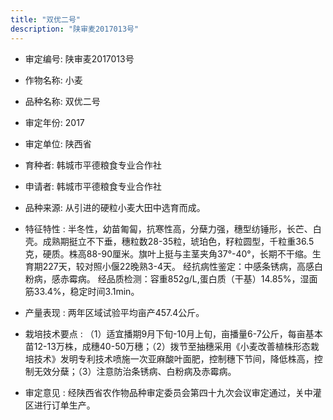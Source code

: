```yaml
---
title: "双优二号"
description: "陕审麦2017013号"
---
```

* 审定编号:  陕审麦2017013号

*  作物名称:  小麦

*  品种名称:  双优二号

*  审定年份:  2017

*  审定单位:  陕西省

* 育种者:  韩城市平德粮食专业合作社

*  申请者:  韩城市平德粮食专业合作社

*  品种来源:  从引进的硬粒小麦大田中选育而成。

*  特征特性 : 
半冬性，幼苗匍匐，抗寒性高，分蘖力强，穗型纺锤形，长芒、白壳。成熟期挺立不下垂，穗粒数28-35粒，琥珀色，籽粒圆型，千粒重36.5克，硬质。株高88-90厘米。旗叶上挺与主茎夹角37°-40°，长期不干缩。生育期227天，较对照小偃22晚熟3-4天。
经抗病性鉴定：中感条锈病，高感白粉病，感赤霉病。
经品质检测：容重852g/L,蛋白质（干基）14.85%，湿面筋33.4%，稳定时间3.1min。
 
*  产量表现 : 
两年区域试验平均亩产457.4公斤。

*  栽培技术要点 : 
（1）适宜播期9月下旬-10月上旬，亩播量6-7公斤，每亩基本苗12-13万株，成穗40-50万穗；（2）拨节至抽穗采用《小麦改善植株形态栽培技术》发明专利技术喷施一次亚麻酸叶面肥，控制穗下节间，降低株高，控制无效分蘖；（3）注意防治条锈病、白粉病及赤霉病。

*  审定意见 : 
经陕西省农作物品种审定委员会第四十九次会议审定通过，关中灌区进行订单生产。
